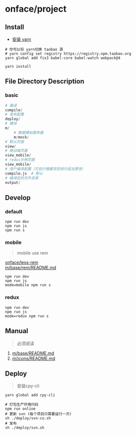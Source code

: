 # onface/project

## Install

- [安装 yarn](https://yarnpkg.com/zh-Hans/docs/install)

```shell
# 你可以将 yarn切换 taobao 源
# yarn config set registry https://registry.npm.taobao.org
yarn global add fis3 babel-core babel-watch webpack@4
```

```shell
yarn install
```

## File Directory Description

### basic

```s
# 编译
compile/
# 发布配置
deploy/
# 模块
m/
	# 数据模拟服务器
	m/mock/
# 默认页面
view/
# 移动端页面
view_mobile/
# redux示例页面
view_mobile/
# 用户编译配置（可自行根据项目进行适当更改）
compile.js 	# 默认
# 编译后的文件目录
output/
```


## Develop

### default

```shell
npm run dev
npm run js
npm run s
```

### mobile

> mobile use rem

[onface/less-rem](https://github.com/onface/less-rem)  
[m/base/rem/README.md](./m/base/rem/README.md)

```shell
npm run dev
npm run js
mode=mobile npm run s
```

### redux

```shell
npm run dev
npm run js
mode=redux npm run s
```

## Manual

> 必须阅读

1. [m/base/README.md](./m/base/README.md)
2. [m/icons/README.md](./m/icons/README.md)

## Deploy

> 安装cpy-cli

```shell
yarn global add cpy-cli
```

```shell
# 打包生产环境代码
npm run online
# 更新 svn (每个项目只需要运行一次)
sh ./deploy/svn-co.sh
# 发布
sh ./deploy/svn.sh
```
